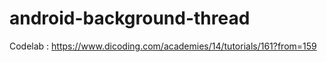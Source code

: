 # android-background-thread

Codelab : https://www.dicoding.com/academies/14/tutorials/161?from=159
